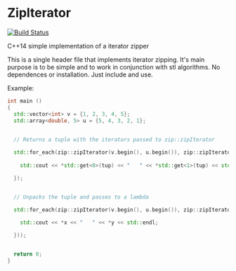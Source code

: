 # ZipIterator

[![Build Status](https://travis-ci.org/matheuspf/TestTravis.svg?branch=master)](https://travis-ci.org/matheuspf/TestTravis)

C++14 simple implementation of a iterator zipper


This is a single header file that implements iterator zipping. 
It's main purpose is to be simple and to work in conjunction with stl algorithms.
No dependences or installation. Just include and use.

Example:


```C++
int main ()
{
  std::vector<int> v = {1, 2, 3, 4, 5};
  std::array<double, 5> u = {5, 4, 3, 2, 1};
  

  // Returns a tuple with the iterators passed to zip::zipIterator

  std::for_each(zip::zipIterator(v.begin(), u.begin()), zip::zipIterator(v.end(), u.end()), [](auto&& tup) {
    
    std::cout << *std::get<0>(tup) << "   " << *std::get<1>(tup) << std::endl;

  });


  // Unpacks the tuple and passes to a lambda

  std::for_each(zip::zipIterator(v.begin(), u.begin()), zip::zipIterator(v.end(), u.end()), zip::unZip([](auto&& x, auto&& y) {
    
    std::cout << *x << "   " << *y << std::endl;

  }));


  return 0;
}
```
